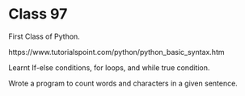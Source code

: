 # Class 97

First Class of Python.
<p>https://www.tutorialspoint.com/python/python_basic_syntax.htm
<p>Learnt If-else conditions, for loops, and while true condition.
<p>Wrote a program to count words and characters in a given sentence.
